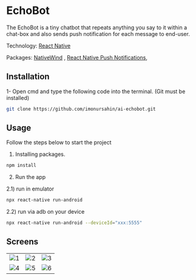 # EchoBot

The EchoBot is a tiny chatbot that repeats anything you say to it within a chat-box and also sends push notification for each message to end-user.

Technology: [React Native](https://reactnative.dev/)

Packages: [NativeWind](https://www.nativewind.dev/) , [React Native Push Notifications](https://www.npmjs.com/package/react-native-push-notification),

## Installation

1- Open cmd and type the following code into the terminal. (Git must be installed)

```bash
git clone https://github.com/imonursahin/ai-echobot.git
```

## Usage

Follow the steps below to start the project

1. Installing packages.

```bash
npm install
```

2. Run the app

2.1) run in emulator

```bash
npx react-native run-android
```

2.2) run via adb on your device

```bash
npx react-native run-android --deviceId="xxx:5555"
```

## Screens

 
|  |  |  |
| :---         |     :---:      |          ---: |
| ![1](https://user-images.githubusercontent.com/31903339/202169559-b7e735bc-f0b9-4eea-bca6-c9494028e082.jpeg) | ![2](https://user-images.githubusercontent.com/31903339/202169566-fe17a58d-362b-40fa-8867-f0ee85559b74.jpeg)     | ![3](https://user-images.githubusercontent.com/31903339/202169576-8fb41515-61a1-4d72-984c-a39f210da065.jpeg)    |
| ![4](https://user-images.githubusercontent.com/31903339/202170216-c902fd82-8a71-41cf-af12-61eaf1d55998.jpeg)     | ![5](https://user-images.githubusercontent.com/31903339/202169585-aa4cd550-5e4f-4c63-9720-9c2cc543fb77.jpeg)       | ![6](https://user-images.githubusercontent.com/31903339/202169544-cec9423b-5c4f-4b0e-a9f7-aa9c1f044293.jpeg)      |

